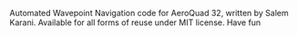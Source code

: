 Automated Wavepoint Navigation code for AeroQuad 32, written by Salem Karani.
Available for all forms of reuse under MIT license. 
Have fun